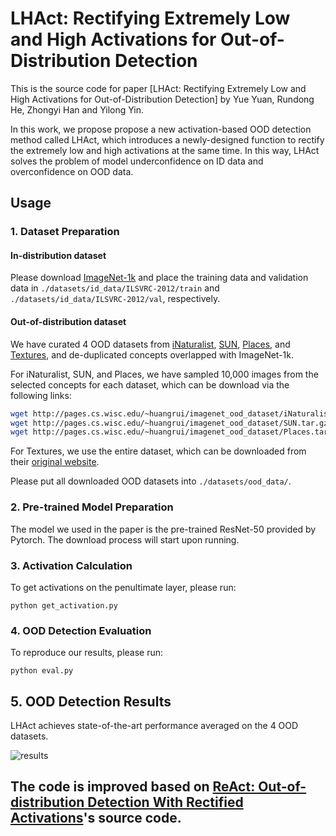 
# LHAct: Rectifying Extremely Low and High Activations for Out-of-Distribution Detection

This is the source code for paper [LHAct: Rectifying Extremely Low and High Activations for Out-of-Distribution Detection]
by Yue Yuan, Rundong He, Zhongyi Han and Yilong Yin.

In this work, we propose propose a new activation-based OOD detection method called LHAct, which introduces a newly-designed function to rectify the extremely low and high activations at the same time.
In this way, LHAct solves the problem of model underconfidence on ID data and overconfidence on OOD data.

## Usage

### 1. Dataset Preparation

#### In-distribution dataset

Please download [ImageNet-1k](http://www.image-net.org/challenges/LSVRC/2012/index) and place the training data and validation data in
`./datasets/id_data/ILSVRC-2012/train` and  `./datasets/id_data/ILSVRC-2012/val`, respectively.


#### Out-of-distribution dataset

We have curated 4 OOD datasets from 
[iNaturalist](https://arxiv.org/pdf/1707.06642.pdf), 
[SUN](https://vision.princeton.edu/projects/2010/SUN/paper.pdf), 
[Places](http://places2.csail.mit.edu/PAMI_places.pdf), 
and [Textures](https://arxiv.org/pdf/1311.3618.pdf), 
and de-duplicated concepts overlapped with ImageNet-1k.

For iNaturalist, SUN, and Places, we have sampled 10,000 images from the selected concepts for each dataset,
which can be download via the following links:
```bash
wget http://pages.cs.wisc.edu/~huangrui/imagenet_ood_dataset/iNaturalist.tar.gz
wget http://pages.cs.wisc.edu/~huangrui/imagenet_ood_dataset/SUN.tar.gz
wget http://pages.cs.wisc.edu/~huangrui/imagenet_ood_dataset/Places.tar.gz
```

For Textures, we use the entire dataset, which can be downloaded from their
[original website](https://www.robots.ox.ac.uk/~vgg/data/dtd/).

Please put all downloaded OOD datasets into `./datasets/ood_data/`.

### 2. Pre-trained Model Preparation

The model we used in the paper is the pre-trained ResNet-50 provided by Pytorch. The download process
will start upon running.


### 3. Activation Calculation
To get activations on the penultimate layer, please run:

```
python get_activation.py 
```

### 4. OOD Detection Evaluation

To reproduce our results, please run:
```
python eval.py 
```


## 5. OOD Detection Results

LHAct achieves state-of-the-art performance averaged on the 4 OOD datasets.

![results](./results.png)


## The code is improved based on [ReAct: Out-of-distribution Detection With Rectified Activations](https://openreview.net/pdf?id=IBVBtz_sRSm)'s source code.
